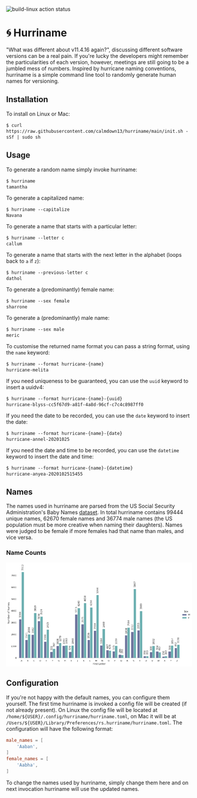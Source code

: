 ![build-linux action status](https://github.com/calmdown13/hurriname/workflows/Continuous%20Integration/badge.svg)

# 🌀 Hurriname
"What was different about v11.4.16 again?", discussing different software versions can be a real pain. If you're lucky the developers might remember the particularities of each version, however, meetings are still going to be a jumbled mess of numbers. Inspired by hurricane naming conventions, hurriname is a simple command line tool to randomly generate human names for versioning.

## Installation
To install on Linux or Mac:
```
$ curl https://raw.githubusercontent.com/calmdown13/hurriname/main/init.sh -sSf | sudo sh
```

## Usage
To generate a random name simply invoke hurriname:
```
$ hurriname
tamantha
```
To generate a capitalized name:
```
$ hurriname --capitalize
Navana
```
To generate a name that starts with a particular letter:
```
$ hurriname --letter c
callum
```
To generate a name that starts with the next letter in the alphabet (loops back to `a` if `z`):
```
$ hurriname --previous-letter c
dathol
```
To generate a (predominantly) female name:
```
$ hurriname --sex female
sharrone
```
To generate a (predominantly) male name:
```
$ hurriname --sex male
meric
```
To customise the returned name format you can pass a string format, using the `name` keyword:
```
$ hurriname --format hurricane-{name}
hurricane-melita
```
If you need uniqueness to be guaranteed, you can use the `uuid` keyword to insert a uuidv4:
```
$ hurriname --format hurricane-{name}-{uuid}
hurricane-blyss-cc5f67d9-a81f-4a8d-96cf-c7c4c8987ff0
```
If you need the date to be recorded, you can use the `date` keyword to insert the date:
```
$ hurriname --format hurricane-{name}-{date}
hurricane-annel-20201025
```
If you need the date and time to be recorded, you can use the `datetime` keyword to insert the date and time:
```
$ hurriname --format hurricane-{name}-{datetime}
hurricane-anyea-2020102515455
```

## Names
The names used in hurriname are parsed from the US Social Security Administration's Baby Names [dataset](https://catalog.data.gov/dataset/baby-names-from-social-security-card-applications-national-level-data). In total hurriname contains 99444 unique names, 62670 female names and 36774 male names (the US population must be more creative when naming their daughters). Names were judged to be female if more females had that name than males, and vice versa.

### Name Counts
![image not available](https://raw.githubusercontent.com/calmdown13/hurriname/main/docs/name_counts.png "name counts")

## Configuration
If you're not happy with the default names, you can configure them yourself. The first time hurriname is invoked a config file will be created (if not already present). On Linux the config file will be located at `/home/${USER}/.config/hurriname/hurriname.toml`, on Mac it will be at `/Users/${USER}/Library/Preferences/rs.hurriname/hurriname.toml`. The configuration will have the following format:
```toml
male_names = [
    'Aaban',
]
female_names = [
    'Aabha',
]
```
To change the names used by hurriname, simply change them here and on next invocation hurriname will use the updated names.
